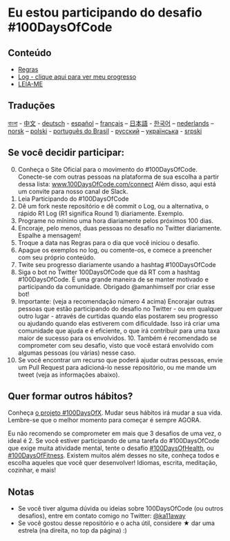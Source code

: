 # Eu estou participando do desafio #100DaysOfCode

## Conteúdo

* [Regras](regras.md)
* [Log - clique aqui para ver meu progresso](log.md)
* [LEIA-ME](LEIAME.md)

## Traduções

[বাংলা](../bn/README.md) - [中文](../ch/README.md) - [deutsch](../de/README.md) - [español](../es/README.md) – [français](../fr/FAQ-fr.md) – [日本語](../ja/README.md) - [한국어](../ko/README-ko.md) – [nederlands](../nl/README.md) – [norsk](../no/README.md) –  [polski](../pl/README.md) - [português do Brasil](../pt-br/LEIAME.md) - [русский](../ru/README-ru.md) – [українська](../ua/README-ua.md) - [srpski](intl/sr/README-sr.md)

## Se você decidir participar:

0. Conheça o Site Oficial para o movimento do #100DaysOfCode. Conecte-se com outras pessoas na plataforma de sua escolha a partir dessa lista: www.100DaysOfCode.com/connect Além disso, aqui está um convite para nosso canal de Slack.
1. Leia Participando do #100DaysOfCode
2. Dê um fork neste repositório e dê commit o Log, ou a alternativa, o rápido R1 Log (R1 significa Round 1) diariamente. Exemplo.
3. Programe no mínimo uma hora diariamente pelos próximos 100 dias.
4. Encoraje, pelo menos, duas pessoas no desafio no Twitter diariamente. Espalhe a mensagem!
5. Troque a data nas Regras para o dia que você iniciou o desafio.
6. Apague os exemplos no log, ou comente-os, e comece a preencher com seu próprio conteúdo.
7. Twite seu progresso diariamente usando a hashtag #100DaysOfCode
8. Siga o bot no Twitter 100DaysOfCode que dá RT com a hashtag #100DaysOfCode. É uma grande maneira de se manter motivado e participando da comunidade. Obrigado @amanhimself por criar esse bot!
9. Importante: (veja a recomendação número 4 acima) Encorajar outras pessoas que estão participando do desafio no Twitter - ou em qualquer outro lugar - através de curtidas quando elas postarem seu progresso ou ajudando quando elas estiverem com dificuldade. Isso irá criar uma comunidade que ajuda e é eficiente, o que irá contribuir para uma taxa maior de sucesso para os envolvidos. 10. Também é recomendado se comprometer com seu desafio, visto que você estará envolvido com algumas pessoas (ou várias) nesse caso.
11. Se você encontrar um recurso que poderá ajudar outras pessoas, envie um Pull Request para adicioná-lo nesse repositório, ou me mande um tweet (veja as informações abaixo).

## Quer formar outros hábitos?

Conheça [o projeto #100DaysOfX](http://100daysofx.com/). Mudar seus hábitos irá mudar a sua vida. Lembre-se que o melhor momento para começar é sempre AGORA.

Eu não recomendo se comprometer em mais que 3 desafios de uma vez, o ideal é 2. Se você estiver participando de uma tarefa do #100DaysOfCode que exige muita atividade mental, tente o desafio [#100DaysOfHealth](http://100daysofx.com/where-x-is/health/), ou [#100DaysOfFitness](http://100daysofx.com/challenges/). Existem muitos além desses no site, conheça todos e escolha aqueles que você quer desenvolver! Idiomas, escrita, meditação, cozinhar, e mais!

## Notas

* Se você tiver alguma dúvida ou ideias sobre 100DaysOfCode (ou outros desafios), entre em contato comigo no Twitter: [@ka11away](https://twitter.com/ka11away)
* Se você gostou desse repositório e o acha útil, considere &#9733; dar uma estrela (na direita, no top da página) :)
